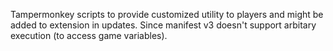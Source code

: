 Tampermonkey scripts to provide customized utility to players and might be added to extension in updates.
Since manifest v3 doesn't support arbitary execution (to access game variables).
